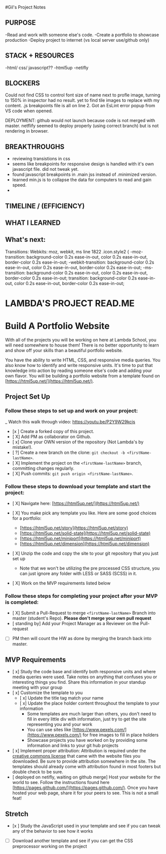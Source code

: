 #Gil's Project Notes



## PURPOSE

-Read and work with someone else's code. 
-Create a portfolio to showcase production
-Deploy project to internet (vs local server use/github only)

## STACK + RESOURCES

-html/ css/ javascript??
-html5up
-netifly



## BLOCKERS

Could not find CSS to control font size of name next to profle image, turning to 150% in inspector had no result.
yet to find tile images to replace with my content. 
.js breakpoints file is all on line 2. Got an EsLint error popup from VS code when opened. 

DEPLOYMENT:
github would not launch because code is not merged with master.
netflify seemed to deploy properly (using correct branch) but is not rendering in browser.   

## BREAKTHROUGHS

- reviewing transistions in css
- seems like breakpoints for responsive design is handled with it's own javascript file. did not tweak yet. 
- found javascript breakpoints in .main jss instead of .minimized version. 
- learned min.js is to collapse the data for computers to read and gain speed.
-

## TIMELINE / (EFFICIENCY)

## WHAT I LEARNED


## What's next:

Transitions: Webkits: moz, webkit, ms
line 1822
.icon.style2 {
			-moz-transition: background-color 0.2s ease-in-out, color 0.2s ease-in-out, border-color 0.2s ease-in-out;
			-webkit-transition: background-color 0.2s ease-in-out, color 0.2s ease-in-out, border-color 0.2s ease-in-out;
			-ms-transition: background-color 0.2s ease-in-out, color 0.2s ease-in-out, border-color 0.2s ease-in-out;
			transition: background-color 0.2s ease-in-out, color 0.2s ease-in-out, border-color 0.2s ease-in-out;





# LAMBDA'S PROJECT READ.ME

# Build A Portfolio Website

With all of the projects you will be working on here at Lambda School, you will need somewhere to house them!  There is no better opportunity to learn and show off your skills than a beautiful portfolio website.  

You have the ability to write HTML, CSS, and responsive media queries.  You also know how to identify and write responsive units.  It's time to put that knowledge into action by reading someone else's code and adding your own flavor.  You will be building a portfolio website from a template found on [https://html5up.net/](https://html5up.net/).

## Project Set Up

### Follow these steps to set up and work on your project:

_ Watch this walk through video:  https://youtu.be/P2Y9W29kcjs

- [x ] Create a forked copy of this project.
- [ X] Add PM as collaborator on Github.
- [ x] Clone your OWN version of the repository (Not Lambda's by mistake!).
- [ ?] Create a new branch on the clone: `git checkout -b <firstName-lastName>`.
- [ X] Implement the project on the `<firstName-lastName>` branch, committing changes regularly.
- [ X] Push commits: `git push origin <firstName-lastName>`.

### Follow these steps to download your template and start the project:

- [ X] Navigate here: [https://html5up.net/](https://html5up.net/)
- [ X] You make pick any template you like.  Here are some good choices for a portfolio:
	- [https://html5up.net/story](https://html5up.net/story)
	- [https://html5up.net/solid-state](https://html5up.net/solid-state)
	- [https://html5up.net/miniport](https://html5up.net/miniport)
	- [https://html5up.net/dimension](https://html5up.net/dimension)

- [ X] Unzip the code and copy the site to your git repository that you just set up
  * Note that we won't be utilizing the pre processed CSS structure, you can just ignore any folder with LESS or SASS (SCSS) in it.
- [ X] Work on the MVP requirements listed below

### Follow these steps for completing your project after your MVP is completed:

- [ X] Submit a Pull-Request to merge `<firstName-lastName>` Branch into master (student's Repo). **Please don't merge your own pull request**
- [ standing by] Add your Project Manager as a Reviewer on the Pull-request
- [ ] PM then will count the HW as done by merging the branch back into master.

## MVP Requirements

- [ x] Study the code base and identify both responsive units and where media queries were used.  Take notes on anything that confuses you or interesting things you find.  Share this information in your standup meeting with your group
- [ x] Customize the template to you 
	- [ x] Update the title tag match your name
	- [ x] Update the place holder content throughout the template to your information
		* Some templates are much larger than others, you don't need to fill in every little div with information, just try to get the site representing you and your work 
		* You can use sites like [https://www.pexels.com/](https://www.pexels.com/) for free images to fill in place holders
		* Showcase projects you have worked on by providing some information and links to your git hub projects
- [ x] Implement proper attribution: Attribution is required under the [creative commons license](https://html5up.net/license) that came with the website files you downloaded.  Be sure to provide attribution somewhere in the site.  The templates should already come with attribution found in most footers but double check to be sure.
- [ deployed on netifly, waiting on github merge] Host your website for the world to see. Follow the instructions found here [https://pages.github.com/](https://pages.github.com/).  Once you have hosted your web page, share it for your peers to see.  This is not a small feat!

## Stretch

- [x ] Study the JavaScript used in your template and see if you can tweak any of the behavior to see how it works
  
- [ ] Download another template and see if you can get the CSS preprocessor working on the project
